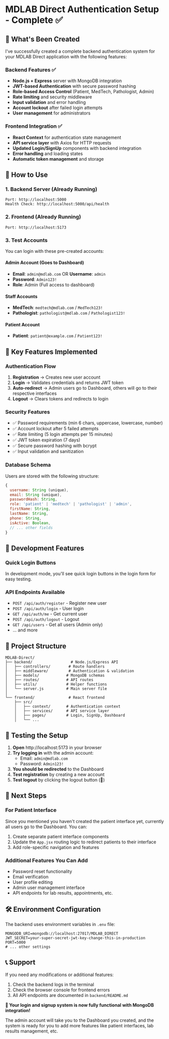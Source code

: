 # MDLAB Direct Authentication Setup - Complete ✅

## 🎉 What's Been Created

I've successfully created a complete backend authentication system for your MDLAB Direct application with the following features:

### Backend Features ✅
- **Node.js + Express** server with MongoDB integration
- **JWT-based Authentication** with secure password hashing
- **Role-based Access Control** (Patient, MedTech, Pathologist, Admin)
- **Rate limiting** and security middleware
- **Input validation** and error handling
- **Account lockout** after failed login attempts
- **User management** for administrators

### Frontend Integration ✅
- **React Context** for authentication state management
- **API service layer** with Axios for HTTP requests
- **Updated Login/SignUp** components with backend integration
- **Error handling** and loading states
- **Automatic token management** and storage

## 🚀 How to Use

### 1. Backend Server (Already Running)
```
Port: http://localhost:5000
Health Check: http://localhost:5000/api/health
```

### 2. Frontend (Already Running)
```
Port: http://localhost:5173
```

### 3. Test Accounts

You can login with these pre-created accounts:

#### **Admin Account** (Goes to Dashboard)
- **Email**: `admin@mdlab.com` OR **Username**: `admin`
- **Password**: `Admin123!`
- **Role**: Admin (Full access to dashboard)

#### **Staff Accounts**
- **MedTech**: `medtech@mdlab.com` / `MedTech123!`
- **Pathologist**: `pathologist@mdlab.com` / `Pathologist123!`

#### **Patient Account**
- **Patient**: `patient@example.com` / `Patient123!`

## 🎯 Key Features Implemented

### Authentication Flow
1. **Registration** → Creates new user account
2. **Login** → Validates credentials and returns JWT token
3. **Auto-redirect** → Admin users go to Dashboard, others will go to their respective interfaces
4. **Logout** → Clears tokens and redirects to login

### Security Features
- ✅ Password requirements (min 6 chars, uppercase, lowercase, number)
- ✅ Account lockout after 5 failed attempts
- ✅ Rate limiting (5 login attempts per 15 minutes)
- ✅ JWT token expiration (7 days)
- ✅ Secure password hashing with bcrypt
- ✅ Input validation and sanitization

### Database Schema
Users are stored with the following structure:
```javascript
{
  username: String (unique),
  email: String (unique),
  passwordHash: String,
  role: 'patient' | 'medtech' | 'pathologist' | 'admin',
  firstName: String,
  lastName: String,
  phone: String,
  isActive: Boolean,
  // ... other fields
}
```

## 🔧 Development Features

### Quick Login Buttons
In development mode, you'll see quick login buttons in the login form for easy testing.

### API Endpoints Available
- `POST /api/auth/register` - Register new user
- `POST /api/auth/login` - User login
- `GET /api/auth/me` - Get current user
- `POST /api/auth/logout` - Logout
- `GET /api/users` - Get all users (Admin only)
- ... and more

## 📁 Project Structure

```
MDLAB-Direct/
├── backend/                 # Node.js/Express API
│   ├── controllers/        # Route handlers
│   ├── middleware/         # Authentication & validation
│   ├── models/            # MongoDB schemas
│   ├── routes/            # API routes
│   ├── utils/             # Helper functions
│   └── server.js          # Main server file
│
└── frontend/               # React frontend
    ├── src/
    │   ├── context/       # Authentication context
    │   ├── services/      # API service layer
    │   ├── pages/         # Login, SignUp, Dashboard
    │   └── ...
```

## 🧪 Testing the Setup

1. **Open** http://localhost:5173 in your browser
2. **Try logging in** with the admin account:
   - Email: `admin@mdlab.com`
   - Password: `Admin123!`
3. **You should be redirected** to the Dashboard
4. **Test registration** by creating a new account
5. **Test logout** by clicking the logout button (🚪)

## 🔮 Next Steps

### For Patient Interface
Since you mentioned you haven't created the patient interface yet, currently all users go to the Dashboard. You can:

1. Create separate patient interface components
2. Update the `App.jsx` routing logic to redirect patients to their interface
3. Add role-specific navigation and features

### Additional Features You Can Add
- Password reset functionality
- Email verification
- User profile editing
- Admin user management interface
- API endpoints for lab results, appointments, etc.

## 🛠️ Environment Configuration

The backend uses environment variables in `.env` file:
```env
MONGODB_URI=mongodb://localhost:27017/MDLAB_DIRECT
JWT_SECRET=your-super-secret-jwt-key-change-this-in-production
PORT=5000
# ... other settings
```

## 📞 Support

If you need any modifications or additional features:
1. Check the backend logs in the terminal
2. Check the browser console for frontend errors
3. All API endpoints are documented in `backend/README.md`

**🎊 Your login and signup system is now fully functional with MongoDB integration!** 

The admin account will take you to the Dashboard you created, and the system is ready for you to add more features like patient interfaces, lab results management, etc.
